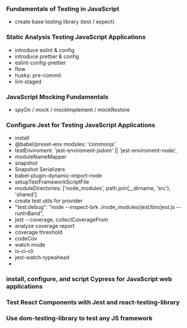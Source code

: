 ### Fundamentals of Testing in JavaScript
- create base testing library (test / expect)


### Static Analysis Testing JavaScript Applications
- introduce eslint & config
- introduce prettier & config
- eslint-config-prettier
- flow
- husky: pre-commit
- lint-staged


### JavaScript Mocking Fundamentals
- spyOn / mock / mockImplement / mockRestore


### Configure Jest for Testing JavaScript Applications
- install
- @babel/preset-env modules: 'commonjs'
- testEnviroment: 'jest-enviroment-jsdom' || 'jest-enviroment-node',
- moduleNameMapper
- snapshot
- Snapshot Serializers
- babel-plugin-dynamic-import-node
- setupTestFrameworkScriptFile
- moduleDirectories: ['node_modules', path.join(__dirname, 'src'), 'shared']
- create test utils for provider
- "test:debug": "node --inspect-brk ./node_modules/jest/bin/jest.js --runInBand",
- jest --coverage, collectCoverageFrom
- analyze coverage report
- coverage threshold
- codeCov
- watch mode
- is-ci-cli
- jest-watch-typeahead
- 


### install, configure, and script Cypress for JavaScript web applications


### Test React Components with Jest and react-testing-library


### Use dom-testing-library to test any JS framework